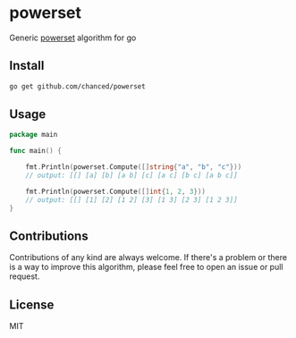 # powerset

Generic [powerset](https://en.wikipedia.org/wiki/Power_set) algorithm for go

## Install

```bash
go get github.com/chanced/powerset
```

## Usage

```go
package main

func main() {

    fmt.Println(powerset.Compute([]string{"a", "b", "c"}))
    // output: [[] [a] [b] [a b] [c] [a c] [b c] [a b c]]

    fmt.Println(powerset.Compute([]int{1, 2, 3}))
    // output: [[] [1] [2] [1 2] [3] [1 3] [2 3] [1 2 3]]
}
```

## Contributions

Contributions of any kind are always welcome. If there's a problem or there is a
way to improve this algorithm, please feel free to open an issue or pull
request.

## License

MIT
